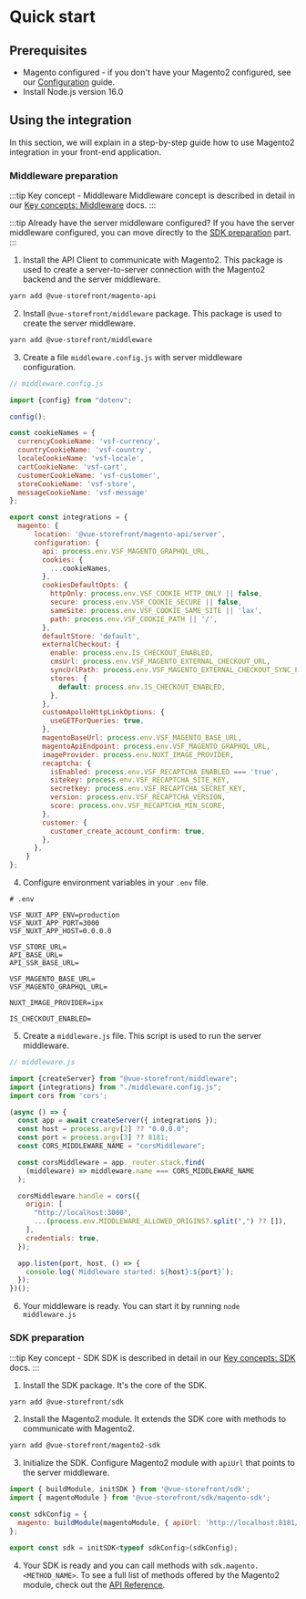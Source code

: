 # Quick start

## Prerequisites

- Magento configured - if you don't have your Magento2 configured, see our [Configuration](https://docs.vuestorefront.io/magento/installation-setup/installation.html) guide.
- Install Node.js version 16.0

## Using the integration

In this section, we will explain in a step-by-step guide how to use Magento2 integration in your front-end application.

### Middleware preparation

:::tip Key concept - Middleware
Middleware concept is described in detail in our [Key concepts: Middleware](../key-concepts/middleware.md) docs.
:::

:::tip Already have the server middleware configured?
If you have the server middleware configured, you can move directly to the [SDK](./quick-start.md#sdk-preparation)[ preparation](./quick-start.md#sdk-preparation) part.
:::

1. Install the API Client to communicate with Magento2. This package is used to create a server-to-server connection with the Magento2 backend and the server middleware.

```bash
yarn add @vue-storefront/magento-api
```

2. Install `@vue-storefront/middleware` package. This package is used to create the server middleware.

```bash
yarn add @vue-storefront/middleware
```

3. Create a file `middleware.config.js` with server middleware configuration.

```javascript
// middleware.config.js

import {config} from "dotenv";

config();

const cookieNames = {
  currencyCookieName: 'vsf-currency',
  countryCookieName: 'vsf-country',
  localeCookieName: 'vsf-locale',
  cartCookieName: 'vsf-cart',
  customerCookieName: 'vsf-customer',
  storeCookieName: 'vsf-store',
  messageCookieName: 'vsf-message'
};

export const integrations = {
  magento: {
      location: '@vue-storefront/magento-api/server',
      configuration: {
        api: process.env.VSF_MAGENTO_GRAPHQL_URL,
        cookies: {
          ...cookieNames,
        },
        cookiesDefaultOpts: {
          httpOnly: process.env.VSF_COOKIE_HTTP_ONLY || false,
          secure: process.env.VSF_COOKIE_SECURE || false,
          sameSite: process.env.VSF_COOKIE_SAME_SITE || 'lax',
          path: process.env.VSF_COOKIE_PATH || '/',
        },
        defaultStore: 'default',
        externalCheckout: {
          enable: process.env.IS_CHECKOUT_ENABLED,
          cmsUrl: process.env.VSF_MAGENTO_EXTERNAL_CHECKOUT_URL,
          syncUrlPath: process.env.VSF_MAGENTO_EXTERNAL_CHECKOUT_SYNC_PATH,
          stores: {
            default: process.env.IS_CHECKOUT_ENABLED,
          },
        },
        customApolloHttpLinkOptions: {
          useGETForQueries: true,
        },
        magentoBaseUrl: process.env.VSF_MAGENTO_BASE_URL,
        magentoApiEndpoint: process.env.VSF_MAGENTO_GRAPHQL_URL,
        imageProvider: process.env.NUXT_IMAGE_PROVIDER,
        recaptcha: {
          isEnabled: process.env.VSF_RECAPTCHA_ENABLED === 'true',
          sitekey: process.env.VSF_RECAPTCHA_SITE_KEY,
          secretkey: process.env.VSF_RECAPTCHA_SECRET_KEY,
          version: process.env.VSF_RECAPTCHA_VERSION,
          score: process.env.VSF_RECAPTCHA_MIN_SCORE,
        },
        customer: {
          customer_create_account_confirm: true,
        },
      },
    }
};
```

4. Configure environment variables in your `.env` file.

```
# .env

VSF_NUXT_APP_ENV=production
VSF_NUXT_APP_PORT=3000
VSF_NUXT_APP_HOST=0.0.0.0

VSF_STORE_URL=
API_BASE_URL=
API_SSR_BASE_URL=

VSF_MAGENTO_BASE_URL=
VSF_MAGENTO_GRAPHQL_URL=

NUXT_IMAGE_PROVIDER=ipx

IS_CHECKOUT_ENABLED=
```

5. Create a `middleware.js` file. This script is used to run the server middleware.

```javascript
// middleware.js

import {createServer} from "@vue-storefront/middleware";
import {integrations} from "./middleware.config.js";
import cors from 'cors';

(async () => {
  const app = await createServer({ integrations });
  const host = process.argv[2] ?? "0.0.0.0";
  const port = process.argv[3] ?? 8181;
  const CORS_MIDDLEWARE_NAME = "corsMiddleware";

  const corsMiddleware = app._router.stack.find(
    (middleware) => middleware.name === CORS_MIDDLEWARE_NAME
  );

  corsMiddleware.handle = cors({
    origin: [
      "http://localhost:3000",
      ...(process.env.MIDDLEWARE_ALLOWED_ORIGINS?.split(",") ?? []),
    ],
    credentials: true,
  });

  app.listen(port, host, () => {
    console.log(`Middleware started: ${host}:${port}`);
  });
})();

```

6. Your middleware is ready. You can start it by running `node middleware.js`

### SDK preparation

:::tip Key concept - SDK
SDK is described in detail in our [Key concepts: SDK](../key-concepts/sdk.md) docs.
:::

1. Install the SDK package. It's the core of the SDK.

```bash
yarn add @vue-storefront/sdk
```

2. Install the Magento2 module. It extends the SDK core with methods to communicate with Magento2.

```bash
yarn add @vue-storefront/magento2-sdk
```

3. Initialize the SDK. Configure Magento2 module with `apiUrl` that points to the server middleware.

```javascript
import { buildModule, initSDK } from '@vue-storefront/sdk';
import { magentoModule } from '@vue-storefront/sdk/magento-sdk';

const sdkConfig = {
  magento: buildModule(magentoModule, { apiUrl: 'http://localhost:8181/magento' })
};

export const sdk = initSDK<typeof sdkConfig>(sdkConfig);
```

4. Your SDK is ready and you can call methods with `sdk.magento.<METHOD_NAME>`. To see a full list of methods offered by the Magento2 module, check out the [API Reference](../reference/api/index.md).
